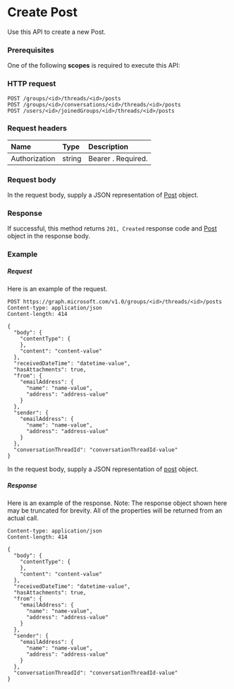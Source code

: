 # Create Post

Use this API to create a new Post.
### Prerequisites
One of the following **scopes** is required to execute this API: 
### HTTP request
<!-- { "blockType": "ignored" } -->
```http
POST /groups/<id>/threads/<id>/posts
POST /groups/<id>/conversations/<id>/threads/<id>/posts
POST /users/<id>/joinedGroups/<id>/threads/<id>/posts

```
### Request headers
| Name       | Type | Description|
|:---------------|:--------|:----------|
| Authorization  | string  | Bearer <token>. Required. |

### Request body
In the request body, supply a JSON representation of [Post](../resources/post.md) object.


### Response
If successful, this method returns `201, Created` response code and [Post](../resources/post.md) object in the response body.

### Example
##### Request
Here is an example of the request.
<!-- {
  "blockType": "request",
  "name": "create_post_from_conversationthread"
}-->
```http
POST https://graph.microsoft.com/v1.0/groups/<id>/threads/<id>/posts
Content-type: application/json
Content-length: 414

{
  "body": {
    "contentType": {
    },
    "content": "content-value"
  },
  "receivedDateTime": "datetime-value",
  "hasAttachments": true,
  "from": {
    "emailAddress": {
      "name": "name-value",
      "address": "address-value"
    }
  },
  "sender": {
    "emailAddress": {
      "name": "name-value",
      "address": "address-value"
    }
  },
  "conversationThreadId": "conversationThreadId-value"
}
```
In the request body, supply a JSON representation of [post](../resources/post.md) object.
##### Response
Here is an example of the response. Note: The response object shown here may be truncated for brevity. All of the properties will be returned from an actual call.
<!-- {
  "blockType": "response",
  "truncated": true,
  "@odata.type": "microsoft.graph.post"
} -->
```http
Content-type: application/json
Content-length: 414

{
  "body": {
    "contentType": {
    },
    "content": "content-value"
  },
  "receivedDateTime": "datetime-value",
  "hasAttachments": true,
  "from": {
    "emailAddress": {
      "name": "name-value",
      "address": "address-value"
    }
  },
  "sender": {
    "emailAddress": {
      "name": "name-value",
      "address": "address-value"
    }
  },
  "conversationThreadId": "conversationThreadId-value"
}
```

<!-- uuid: 8fcb5dbc-d5aa-4681-8e31-b001d5168d79
2015-10-25 14:57:30 UTC -->
<!-- {
  "type": "#page.annotation",
  "description": "Create Post",
  "keywords": "",
  "section": "documentation",
  "tocPath": ""
}-->